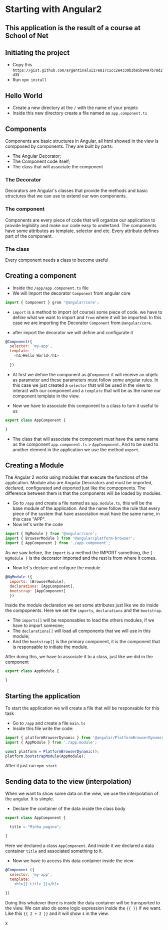 # Starting with Angular2

## This application is the result of a course at School of Net

## Initiating the project

- Copy this ``https://gist.github.com/argentinaluiz/e817c1cc2e4330b3b85b9497b78d2d35``
- Run ``npm install``


## Hello World

- Create a new directory at the ``/`` with the name of your projetc
- Inside this new directory create a file named as ``app.component.ts``


## Components

Components are basic structures in Angular, all html showed in the view is compposed by components.
They are built by parts:
- The Angular Decorator;
- The Component code itself;
- The class that will associate the component

### The Decorator

Decorators are Angular's classes that provide the methods and basic structures that we can use to extend our won components.

### The component

Components are every piece of code that will organize our application to provide legibility and make our code easy to undertand.
The components have some attributes as template, selector and etc. Every attribute defines part of the component.

### The class

Every component needs a class to become useful


## Creating a component

- Inside the ``/app/app.component.ts`` file
- We will import the decorator ``Component`` from angular core
```js
import { Component } grom '@angular/core';
```

- ``import`` is a method to import (of course) some piece of code. we have to define what we want to import and ``from`` where it will be imported. In this case we are importing the Decorator ``Component`` from ``@angular/core``.

- after import the decorator we will define and configurate it
```js
@Component({
  selector: 'my-app',
  template: '
    <h1>Hello World</h1>
  '
  })
```

- At first we define the component as ``@Component`` it will receive an objetc as parameter and these parameters must follow some angular rules. In this case we just created a ``selector`` that will be used in the view to interact with our component and a ``template`` that will be as the name our component template in the view.

- Now we have to associate this component to a class to turn it useful to us
```js
export class AppComponent {

}
```

- The class that will associate the component must have the same name as the component ``app.component.ts`` > ``AppComponent``. And to be used to another element in the application we use the method ``export``.


## Creating a Module

The Angular 2 works using modules that execute the functions of the application.
Module also are Angular Decorators and must be imported, declared, configurated and exported just like the compopnents.
The difference between them is that the components will be loaded by modules.

- Go to ``/app`` and create a file named as ``app.module.ts``, this will be the base module of the application. And the name follow the rule that every piece of the system that have association must have the same name, in this case "APP".
-  Now let's write the code
```js
import { NgModule } from '@angular/core';
import { BrowserModule } from '@angular/platform-browser';
import { AppComponent } from './app.component';
```

As we saw before, the ``import`` is a method the IMPORT something, the ``{ NgModule }`` is the decorator imported and the rest is from where it comes.

- Now let's declare and cofigure the module
```js
@NgModule ({
  imports: [BrowserModule],
  declarations: [AppComponent],
  bootstrap: [AppComponent]
  })
```

Inside the module declaration we set some attributes just like we do inside the compopnents. Here we set the ``imports``, ``declarations`` and the ``bootstrap``.

- The ``imports[]`` will be responsables to load the others modules, if we have to import someone;
- The ``declarations[]`` will load all components that we will use in this module;
- And the ``bootstrap[]`` is the primary component, it is the component that is responsable to initiate the module.

After doing this, we have to associate it to a class, just like we did in the component
```js
export class AppModule {

}
```


## Starting the application

To start the application we will create a file that will be responsable for this task

- Go to ``/app`` and create a file ``main.ts``
- Inside this file write the code:
```js
import { platformBrowserDynamic } from '@angular/PlatformBrowserDynamic';
import { AppModule } from './app.module';

const platform = PlatformBrowserDynamic();
platform.bootstrapModule(AppModule);
```

After it just run ``npm start``


## Sending data to the view (interpolation)

When we want to show some data on the view, we use the interpolation of the angular. It is simple.

- Declare the container of the data inside the class body
```js
export class AppComponent {

  title = "Minha pagina";

}
```
Here we declared a class ``AppComponent``. And inside it we declared a data container ``title`` and associated something to it.

- Now we have to access this data container inside the view
```js
@Component ({
  selector: 'my-app',
  template: `
    <h1>{{ title }}</h1>
    `
})
```
Doing this whatever there is inside the data container will be transported to the view. We can also do some logic expression inside the ``{{ }}`` if we want. Like this ``{{ 2 + 2 }}`` and it will show ``4`` in the view.
















x
